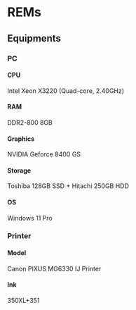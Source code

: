 # REMs
<!--
**k1pc/k1pc** is a ✨ _special_ ✨ repository because its `README.md` (this file) appears on your GitHub profile.

Here are some ideas to get you started:

- 🔭 I’m currently working on ...
- 🌱 I’m currently learning ...
- 👯 I’m looking to collaborate on ...
- 🤔 I’m looking for help with ...
- 💬 Ask me about ...
- 📫 How to reach me: ...
- 😄 Pronouns: ...
- ⚡ Fun fact: ...
-->
## Equipments

### PC

#### CPU
Intel Xeon X3220 (Quad-core, 2.40GHz)
#### RAM
DDR2-800 8GB
#### Graphics
NVIDIA Geforce 8400 GS
#### Storage
Toshiba 128GB SSD + Hitachi 250GB HDD
#### OS
Windows 11 Pro

### Printer
#### Model
Canon PIXUS MG6330 IJ Printer
#### Ink
350XL+351
